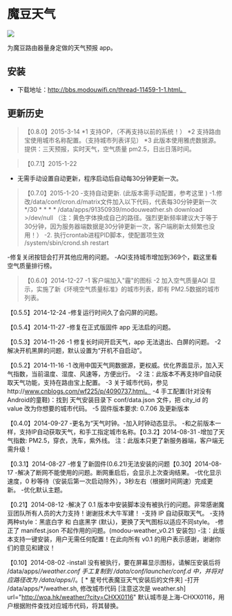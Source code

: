 魔豆天气
=============
![](http://bbs.modouwifi.cn/data/attachment/forum/201503/13/221642ezt85ze89zyteky3.png)

为魔豆路由器量身定做的天气预报 app。

## 安装 ##
* 下载地址：http://bbs.modouwifi.cn/thread-11459-1-1.html。

## 更新历史 ##

>【0.8.0】2015-3-14
*1 支持OP，（不再支持以前的系统！）
*2 支持路由宝使用城市名称配置。（支持城市列表详见）
*3 此版本使用雅虎数据源。提供：三天预报，实时天气，空气质量 pm2.5，日出日落时间。

>【0.7.1】2015-1-22
* 无需手动设置自动更新，程序启动后自动每30分钟更新一次。

>【0.7.0】2015-1-20
-支持自动更新. (此版本需手动配置，参考这里 )
-1.修改/data/conf/cron.d/matrix文件加入以下代码，代表每30分钟更新一次
*/30 * * * * /data/apps/91350939/modouweather.sh download >/dev/null
（注：黄色字体换成自己的路径。强烈更新频率建议大于等于30分钟，因为服务器端数据是30分钟更新一次，客户端刷新太频繁也没用！）
-2. 执行crontab进程PID脚本，使配置项生效
/system/sbin/crond.sh restart

-修复关闭按钮会打开其他应用的问题。
-AQI支持城市增加到369个，戳这里看 空气质量排行榜。

>【0.6.0】2014-12-27
-1 客户端加入"霾"的图标
-2 加入空气质量AQI 显示，实施了新《环境空气质量标准》的城市列表，即有 PM2.5数据的城市列表。

【0.5.5】2014-12-24
-修复运行时间久了会闪屏的问题。

【0.5.4】2014-11-27
-修复在正式版固件 app 无法启的问题。

【0.5.3】2014-11-26
-1 修复长时间开启天气，app 无法退出、白屏的问题。
-2 解决开机黑屏的问题，默认设置为“开机不自启动”。

【0.5.2】2014-11-16
-1 改用中国天气网数据源，更权威。优化界面显示，加入天气指数，当前温度、湿度、风速等，方便出行。
-2 注：此版本不再支持IP自动获取天气功能，支持在路由宝上配置。
-3 关于城市代码，参见http://www.cnblogs.com/wf225/p/4090737.html。
-4 手工配置(针对没有Android的童鞋)：找到 天气安装目录下 conf/data.json 文件，把 city_id 的 value 改为你想要的城市代码。
-5 固件版本要求: 0.7.06 及更新版本

【0.4.0】2014-09-27
-更名为“天气时钟。-加入时钟动态显示。
-和之前版本一样，支持IP自动获取天气，和手工指定城市名称。【0.3.2】2014-08-31
-增加了天气指数: PM2.5，穿衣，洗车，紫外线。 注：此版本只更了新服务器端，客户端无需升级！

【0.3.1】2014-08-27
-修复了新固件(0.6.21)无法安装的问题【0.30】2014-08-17
-解决了断网不能使用的问题。断网重启后，会显示上次查询结果。
-优化显示速度，0 秒等待（安装后第一次启动除外），3秒左右（根据时间网速）完成更新。
-优化默认主题。

【0.21】2014-08-12
-解决了 0.1 版本中安装脚本没有被执行的问题。非常感谢魔豆团队所有人员的大力支持！谢谢技术大牛军建！
-支持 IP 自动获取天气。
-支持两种style：黑底白字 和 白底黑字 (默认)，更换了天气图标以适应不同style。
-修正了 manifest.json 不起作用的问题。(modou-weather_v0.21 安装包)
-注：此版本支持一键安装，用户无需任何配置！在此向所有 v0.1 的用户表示感谢，谢谢你们的意见和建议！

【0.10】2014-08-02
-install 没有被执行，要在屏幕显示图标，请解压安装后将 /data/apps/*/weather.conf 手工复制到 /data/conf/launcher/conf.d 中，并将对应路径改为 /data/apps/*/。[ * 星号代表魔豆天气安装后的文件夹]
-打开 /data/apps/*/weather.sh, 修改城市代码 [注意这次是 weather.sh] url="http://woa.hk/weather/?city=CHXX0116"    默认城市是上海-CHXX0116，用户根据附件查找对应城市代码，将其替换。
